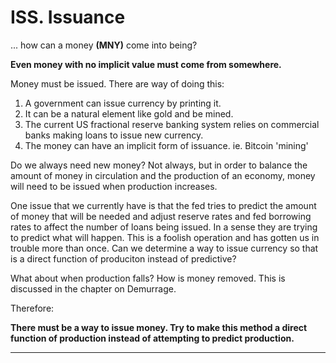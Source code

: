 # ISS. Issuance

... how can a money **(MNY)** come into being?

**Even money with no implicit value must come from somewhere.**

Money must be issued.  There are way of doing this:

1. A government can issue currency by printing it.
2. It can be a natural element like gold and be mined.
3. The current US fractional reserve banking system relies on commercial banks making loans to issue new currency.
4. The money can have an implicit form of issuance. ie. Bitcoin 'mining'

Do we always need new money?  Not always, but in order to balance the amount of money in circulation and the production of an economy, money will need to be issued when production increases.

One issue that we currently have is that the fed tries to predict the amount of money that will be needed and adjust reserve rates and fed borrowing rates to affect the number of loans being issued.  In a sense they are trying to predict what will happen.  This is a foolish operation and has gotten us in trouble more than once.  Can we determine a way to issue currency so that is a direct function of produciton instead of predictive?

What about when production falls?  How is money removed.  This is discussed in the chapter on Demurrage.


Therefore:

**There must be a way to issue money. Try to make this method a direct function of production instead of attempting to predict production.**

----------








